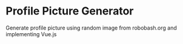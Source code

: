 # Profile Picture Generator
Generate profile picture using random image from robobash.org and implementing Vue.js
